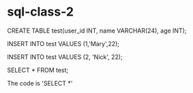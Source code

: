 # sql-class-2

CREATE TABLE test(user_id INT, name VARCHAR(24), age INT);

INSERT INTO test VALUES (1,'Mary',22);

INSERT INTO test VALUES (2, 'Nick', 22);

SELECT * FROM test;

The code is 'SELECT *'
